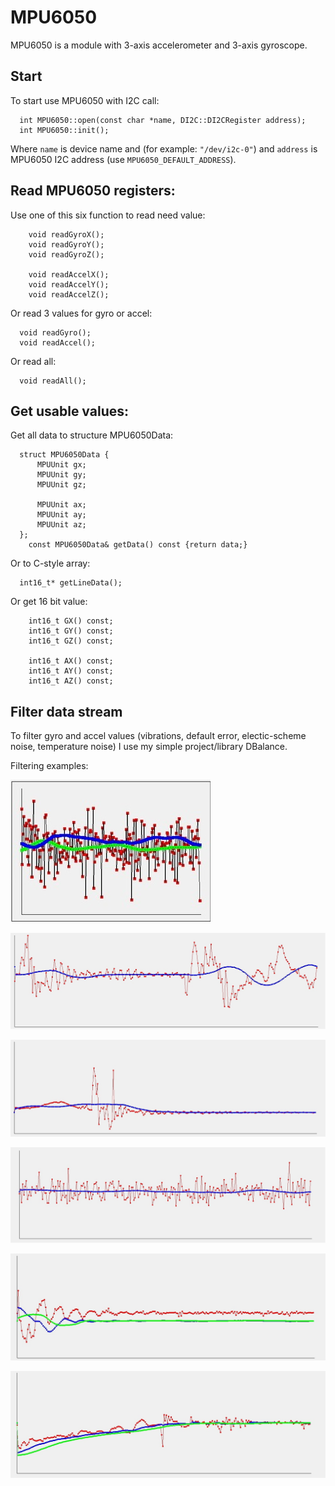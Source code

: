 # MPU6050

MPU6050 is a module with 3-axis accelerometer and 3-axis gyroscope. 

## Start

To start use MPU6050 with I2C call:
```
  int MPU6050::open(const char *name, DI2C::DI2CRegister address);
  int MPU6050::init();
```
Where `name` is device name and (for example: `"/dev/i2c-0"`) and `address` is MPU6050 I2C address (use `MPU6050_DEFAULT_ADDRESS`).

## Read MPU6050 registers:

Use one of this six function to read need value:
```
    void readGyroX();
    void readGyroY();
    void readGyroZ();

    void readAccelX();
    void readAccelY();
    void readAccelZ();
```
Or read 3 values for gyro or accel:
```
  void readGyro();
  void readAccel();
```
Or read all:
```
  void readAll();
```

## Get usable values:

Get all data to structure MPU6050Data:
```
  struct MPU6050Data {
      MPUUnit gx;
      MPUUnit gy;
      MPUUnit gz;

      MPUUnit ax;
      MPUUnit ay;
      MPUUnit az;
  };
    const MPU6050Data& getData() const {return data;}
```
Or to C-style array:
```
  int16_t* getLineData();
```
Or get 16 bit value:
```
    int16_t GX() const;
    int16_t GY() const;
    int16_t GZ() const;

    int16_t AX() const;
    int16_t AY() const;
    int16_t AZ() const;
```

## Filter data stream

To filter gyro and accel values (vibrations, default error, electic-scheme noise, temperature noise) I use my simple project/library DBalance.

Filtering examples:

![Image](FImages2/aH5vle0T77U.jpg)

![Image](FImages2/148fPIKsh2E.jpg)

![Image](FImages2/7NBq0LsFjPA.jpg)

![Image](FImages2/axyCv5Guf9A.jpg)

![Image](FImages2/qwe.jpg)

![Image](FImages2/y8TGw1p8mHw.jpg)
